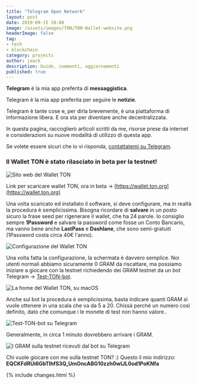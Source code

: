 ```yaml
---
title: "Telegram Open Network"
layout: post
date: 2019-09-15 20:00
image: /assets/images/TON/TON-Wallet-website.png
headerImage: false
tag:
- tech
- blockchain
category: projects
author: jaack
description: Guide, commenti, aggiornamenti
published: true
---
```

**Telegram** è la mia app preferita di **messaggistica**.

Telegram è la mia app preferita per seguire le **notizie**.

Telegram è tante cose e, per dirla brevemente, è una piattaforma di informazione libera.
E ora sta per diventare anche decentralizzata.

In questa pagina, raccoglierò articoli scritti da me, risorse prese da internet
e considerazioni su nuove modalità di utilizzo di questa app.

Se volete essere sicuri che io vi risponda, [contattatemi su Telegram](https://t.me/ijaack94).

### Il Wallet TON è stato rilasciato in beta per la testnet!

<img class="image" src="{{site.url}}/assets/images/projects/TON/TON-wallet-website.png" alt="Sito web del Wallet TON" />

Link per scaricare wallet TON, ora in beta -> [https://wallet.ton.org](https://wallet.ton.org)

Una volta scaricato ed installato il software, si deve configurare, ma in realtà la procedura è semplicissima. Bisogna ricordare di **salvare** in un posto sicuro la frase seed per rigenerare il wallet, che ha 24 parole. Io consiglio sempre **1Password** e salvare la password come fosse un Conto Bancario, ma vanno bene anche **LastPass** e **Dashlane**, che sono semi-gratuiti (1Password costa circa 40€ l'anno).

<img class="image" src="{{site.url}}/assets/images/projects/TON/TON-wallet-configurazione.png" alt="Configurazione del Wallet TON" />

Una volta fatta la configurazione, la schermata è davvero semplice. Noi utenti normali abbiamo sicuramente 0 GRAM da riscattare, ma possiamo iniziare a giocare con la testnet richiedendo dei GRAM testnet da un bot Telegram -> [Test-TON-bot](https://t.me/test_ton_bot).

<img class="image" src="{{site.url}}/assets/images/projects/TON/TON-wallet-home.png" alt="La home del Wallet TON, su macOS" />

Anche sul bot la procedura è semplicissima, basta indicare quanti GRAM si vuole ottenere in una scala che va da 5 a 20. Chissà perché un numero così definito, dato che comunque i le monete di test non hanno valore..

<img class="image" src="{{site.url}}/assets/images/projects/TON/Test-TON-bot-Telegram.png" alt="Test-TON-bot su Telegram" />

Generalmente, in circa 1 minuto dovrebbero arrivare i GRAM.

<img class="image" src="{{site.url}}/assets/images/projects/TON/GRAM-TON-Wallet.png" alt="I GRAM sulla testnet ricevuti dal bot su Telegram" />

Chi vuole giocare con me sulla testnet TON? :) Questo il mio indirizzo: **EQCKFdRUi6GbTlhfS3Q_UmOncABG10zzh0wIJL0od1PoKNfa**

{% include changes.html %}
